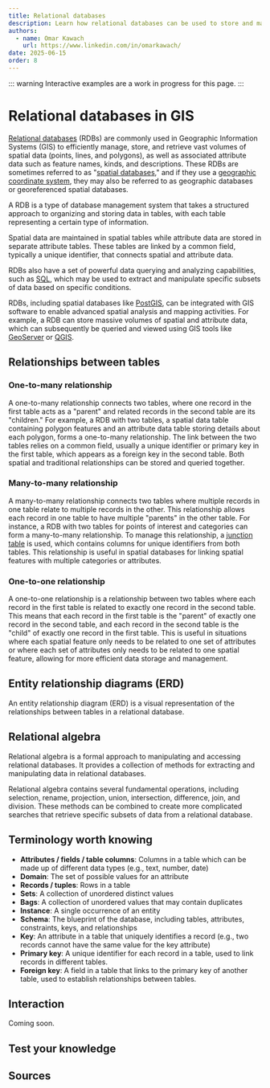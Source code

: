 ```yaml
---
title: Relational databases
description: Learn how relational databases can be used to store and manage spatial data.
authors:
  - name: Omar Kawach
    url: https://www.linkedin.com/in/omarkawach/
date: 2025-06-15
order: 8
---
```


<!-- TODO: ETL -->
::: warning
Interactive examples are a work in progress for this page.
:::

# Relational databases in GIS

[Relational databases](https://en.wikipedia.org/wiki/Relational_database) (RDBs) are commonly used in Geographic Information Systems (GIS) to efficiently manage, store, and retrieve vast volumes of spatial data (points, lines, and polygons), as well as associated attribute data such as feature names, kinds, and descriptions. These RDBs are sometimes referred to as "[spatial databases](https://en.wikipedia.org/wiki/Spatial_database)," and if they use a [geographic coordinate system](https://en.wikipedia.org/wiki/Geographic_coordinate_system), they may also be referred to as geographic databases or georeferenced spatial databases.

A RDB is a type of database management system that takes a structured approach to organizing and storing data in tables, with each table representing a certain type of information.

Spatial data are maintained in spatial tables while attribute data are stored in separate attribute tables. These tables are linked by a common field, typically a unique identifier, that connects spatial and attribute data.

RDBs also have a set of powerful data querying and analyzing capabilities, such as [SQL](https://en.wikipedia.org/wiki/SQL), which may be used to extract and manipulate specific subsets of data based on specific conditions.

RDBs, including spatial databases like [PostGIS](https://postgis.net/), can be integrated with GIS software to enable advanced spatial analysis and mapping activities. For example, a RDB can store massive volumes of spatial and attribute data, which can subsequently be queried and viewed using GIS tools like [GeoServer](https://geoserver.org/) or [QGIS](https://www.qgis.org/).

## Relationships between tables

### One-to-many relationship

A one-to-many relationship connects two tables, where one record in the first table acts as a "parent" and related records in the second table are its "children." For example, a RDB with two tables, a spatial data table containing polygon features and an attribute data table storing details about each polygon, forms a one-to-many relationship. The link between the two tables relies on a common field, usually a unique identifier or primary key in the first table, which appears as a foreign key in the second table. Both spatial and traditional relationships can be stored and queried together.

### Many-to-many relationship

A many-to-many relationship connects two tables where multiple records in one table relate to multiple records in the other. This relationship allows each record in one table to have multiple "parents" in the other table. For instance, a RDB with two tables for points of interest and categories can form a many-to-many relationship. To manage this relationship, a [junction table](https://en.wikipedia.org/wiki/Associative_entity) is used, which contains columns for unique identifiers from both tables. This relationship is useful in spatial databases for linking spatial features with multiple categories or attributes.

### One-to-one relationship

A one-to-one relationship is a relationship between two tables where each record in the first table is related to exactly one record in the second table. This means that each record in the first table is the "parent" of exactly one record in the second table, and each record in the second table is the "child" of exactly one record in the first table. This is useful in situations where each spatial feature only needs to be related to one set of attributes or where each set of attributes only needs to be related to one spatial feature, allowing for more efficient data storage and management.

## Entity relationship diagrams (ERD)

An entity relationship diagram (ERD) is a visual representation of the relationships between tables in a relational database.

## Relational algebra

Relational algebra is a formal approach to manipulating and accessing relational databases. It provides a collection of methods for extracting and manipulating data in relational databases. 

Relational algebra contains several fundamental operations, including selection, rename, projection, union, intersection, difference, join, and division. These methods can be combined to create more complicated searches that retrieve specific subsets of data from a relational database. 

## Terminology worth knowing

- **Attributes / fields / table columns**: Columns in a table which can be made up of different data types (e.g., text, number, date)
- **Domain**: The set of possible values for an attribute
- **Records / tuples**: Rows in a table
- **Sets**: A collection of unordered distinct values
- **Bags**: A collection of unordered values that may contain duplicates
- **Instance**: A single occurrence of an entity
- **Schema**: The blueprint of the database, including tables, attributes, constraints, keys, and relationships
- **Key**: An attribute in a table that uniquely identifies a record (e.g., two records cannot have the same value for the key attribute)
- **Primary key**: A unique identifier for each record in a table, used to link records in different tables.
- **Foreign key**: A field in a table that links to the primary key of another table, used to establish relationships between tables.

## Interaction

Coming soon.

## Test your knowledge

<Quiz :quiz-data="
    {
        questions: [
            {
            question: 'Can a spatial database have non-spatial relationships?',
            options: [
                {
                answer: 'Yes',
                key: 1
                },
                {
                answer: 'No',
                key: 2
                }
            ],
            correctAnswer: 1
            },
        ]
    }" 
/>

## Sources

<Sources 
  :sources="
    [{
        title: 'Section Five - What Are Relational Databases and Geodatabases',
        author: 'Learn GIS',
        url: 'https://vector.geospatial.science/textbook/chapter-four/what-are-relational-databases-and-geodatabases',
    },
    {
        title: 'Database Systems: The Complete Book',
        author: 'Hector Garcia-Molina, Jeffrey D. Ullman and Jennifer Widom',
        url: 'http://infolab.stanford.edu/~ullman/dscb.html',
    }]"
/>